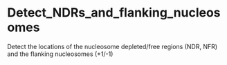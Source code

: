 # Detect_NDRs_and_flanking_nucleosomes
Detect the locations of the nucleosome depleted/free regions (NDR, NFR) and the flanking nucleosomes (+1/-1)
